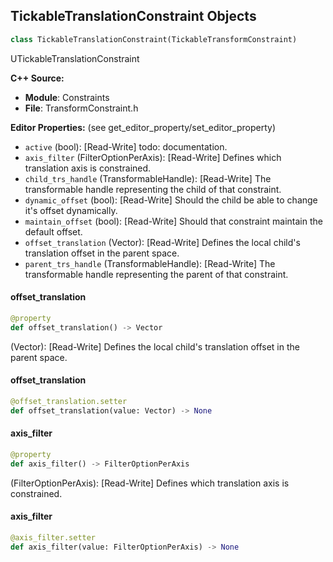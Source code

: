 ## TickableTranslationConstraint Objects

```python
class TickableTranslationConstraint(TickableTransformConstraint)
```

UTickableTranslationConstraint

**C++ Source:**

- **Module**: Constraints
- **File**: TransformConstraint.h

**Editor Properties:** (see get_editor_property/set_editor_property)

- ``active`` (bool):  [Read-Write]
  todo: documentation.
- ``axis_filter`` (FilterOptionPerAxis):  [Read-Write] Defines which translation axis is constrained.
- ``child_trs_handle`` (TransformableHandle):  [Read-Write] The transformable handle representing the child of that constraint.
- ``dynamic_offset`` (bool):  [Read-Write] Should the child be able to change it's offset dynamically.
- ``maintain_offset`` (bool):  [Read-Write] Should that constraint maintain the default offset.
- ``offset_translation`` (Vector):  [Read-Write] Defines the local child's translation offset in the parent space.
- ``parent_trs_handle`` (TransformableHandle):  [Read-Write] The transformable handle representing the parent of that constraint.

<a id="unreal.TickableTranslationConstraint.offset_translation"></a>

#### offset_translation

```python
@property
def offset_translation() -> Vector
```

(Vector):  [Read-Write] Defines the local child's translation offset in the parent space.

<a id="unreal.TickableTranslationConstraint.offset_translation"></a>

#### offset_translation

```python
@offset_translation.setter
def offset_translation(value: Vector) -> None
```

<a id="unreal.TickableTranslationConstraint.axis_filter"></a>

#### axis_filter

```python
@property
def axis_filter() -> FilterOptionPerAxis
```

(FilterOptionPerAxis):  [Read-Write] Defines which translation axis is constrained.

<a id="unreal.TickableTranslationConstraint.axis_filter"></a>

#### axis_filter

```python
@axis_filter.setter
def axis_filter(value: FilterOptionPerAxis) -> None
```

<a id="unreal.TickableRotationConstraint"></a>